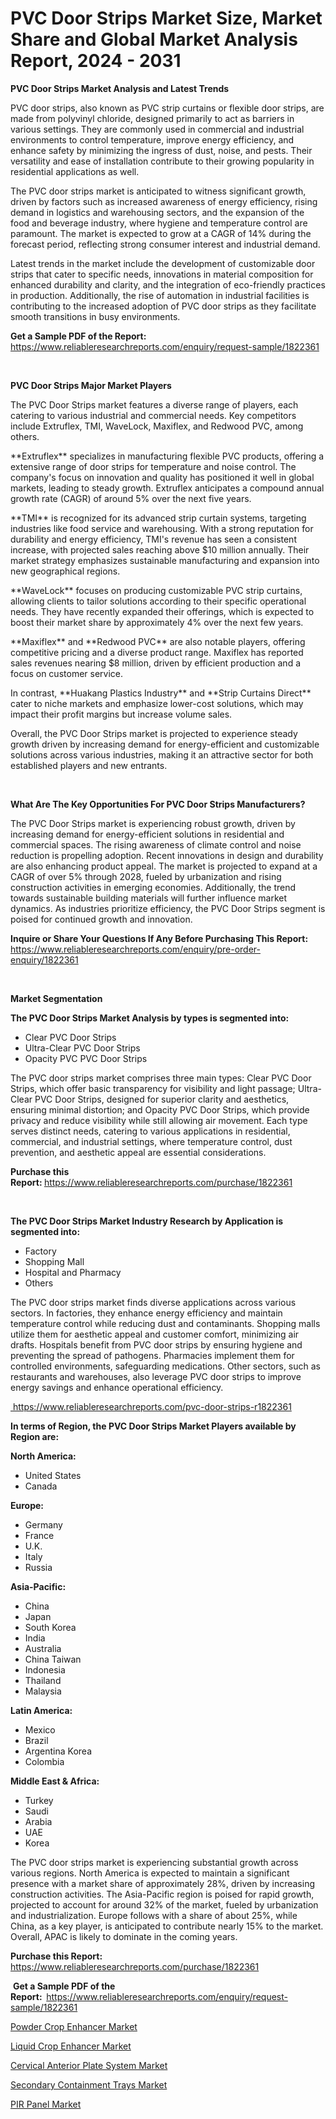 <p><h1>PVC Door Strips Market Size, Market Share and Global Market Analysis Report, 2024 - 2031</h1></p><p><strong>PVC Door Strips Market Analysis and Latest Trends</strong></p>
<p><p>PVC door strips, also known as PVC strip curtains or flexible door strips, are made from polyvinyl chloride, designed primarily to act as barriers in various settings. They are commonly used in commercial and industrial environments to control temperature, improve energy efficiency, and enhance safety by minimizing the ingress of dust, noise, and pests. Their versatility and ease of installation contribute to their growing popularity in residential applications as well.</p><p>The PVC door strips market is anticipated to witness significant growth, driven by factors such as increased awareness of energy efficiency, rising demand in logistics and warehousing sectors, and the expansion of the food and beverage industry, where hygiene and temperature control are paramount. The market is expected to grow at a CAGR of 14% during the forecast period, reflecting strong consumer interest and industrial demand.</p><p>Latest trends in the market include the development of customizable door strips that cater to specific needs, innovations in material composition for enhanced durability and clarity, and the integration of eco-friendly practices in production. Additionally, the rise of automation in industrial facilities is contributing to the increased adoption of PVC door strips as they facilitate smooth transitions in busy environments.</p></p>
<p><strong>Get a Sample PDF of the Report:&nbsp;</strong> <a href="https://www.reliableresearchreports.com/enquiry/request-sample/1822361?utm_campaign=10&utm_medium=2&utm_source=Github&utm_content=ia&utm_term=10112024&utm_id=pvc-door-strips">https://www.reliableresearchreports.com/enquiry/request-sample/1822361</a></p>
<p>&nbsp;</p>
<p><strong>PVC Door Strips Major Market Players</strong></p>
<p><p>The PVC Door Strips market features a diverse range of players, each catering to various industrial and commercial needs. Key competitors include Extruflex, TMI, WaveLock, Maxiflex, and Redwood PVC, among others.</p><p>**Extruflex** specializes in manufacturing flexible PVC products, offering a extensive range of door strips for temperature and noise control. The company's focus on innovation and quality has positioned it well in global markets, leading to steady growth. Extruflex anticipates a compound annual growth rate (CAGR) of around 5% over the next five years.</p><p>**TMI** is recognized for its advanced strip curtain systems, targeting industries like food service and warehousing. With a strong reputation for durability and energy efficiency, TMI's revenue has seen a consistent increase, with projected sales reaching above $10 million annually. Their market strategy emphasizes sustainable manufacturing and expansion into new geographical regions.</p><p>**WaveLock** focuses on producing customizable PVC strip curtains, allowing clients to tailor solutions according to their specific operational needs. They have recently expanded their offerings, which is expected to boost their market share by approximately 4% over the next few years.</p><p>**Maxiflex** and **Redwood PVC** are also notable players, offering competitive pricing and a diverse product range. Maxiflex has reported sales revenues nearing $8 million, driven by efficient production and a focus on customer service.</p><p>In contrast, **Huakang Plastics Industry** and **Strip Curtains Direct** cater to niche markets and emphasize lower-cost solutions, which may impact their profit margins but increase volume sales.</p><p>Overall, the PVC Door Strips market is projected to experience steady growth driven by increasing demand for energy-efficient and customizable solutions across various industries, making it an attractive sector for both established players and new entrants.</p></p>
<p>&nbsp;</p>
<p><strong>What Are The Key Opportunities For PVC Door Strips Manufacturers?</strong></p>
<p><p>The PVC Door Strips market is experiencing robust growth, driven by increasing demand for energy-efficient solutions in residential and commercial spaces. The rising awareness of climate control and noise reduction is propelling adoption. Recent innovations in design and durability are also enhancing product appeal. The market is projected to expand at a CAGR of over 5% through 2028, fueled by urbanization and rising construction activities in emerging economies. Additionally, the trend towards sustainable building materials will further influence market dynamics. As industries prioritize efficiency, the PVC Door Strips segment is poised for continued growth and innovation.</p></p>
<p><strong>Inquire or Share Your Questions If Any Before Purchasing This Report:</strong> <a href="https://www.reliableresearchreports.com/enquiry/pre-order-enquiry/1822361?utm_campaign=10&utm_medium=2&utm_source=Github&utm_content=ia&utm_term=10112024&utm_id=pvc-door-strips">https://www.reliableresearchreports.com/enquiry/pre-order-enquiry/1822361</a></p>
<p>&nbsp;</p>
<p><strong>Market Segmentation</strong></p>
<p><strong>The PVC Door Strips Market Analysis by types is segmented into:</strong></p>
<p><ul><li>Clear PVC Door Strips</li><li>Ultra-Clear PVC Door Strips</li><li>Opacity PVC PVC Door Strips</li></ul></p>
<p><p>The PVC door strips market comprises three main types: Clear PVC Door Strips, which offer basic transparency for visibility and light passage; Ultra-Clear PVC Door Strips, designed for superior clarity and aesthetics, ensuring minimal distortion; and Opacity PVC Door Strips, which provide privacy and reduce visibility while still allowing air movement. Each type serves distinct needs, catering to various applications in residential, commercial, and industrial settings, where temperature control, dust prevention, and aesthetic appeal are essential considerations.</p></p>
<p><strong>Purchase this Report:&nbsp;</strong><a href="https://www.reliableresearchreports.com/purchase/1822361?utm_campaign=10&utm_medium=2&utm_source=Github&utm_content=ia&utm_term=10112024&utm_id=pvc-door-strips">https://www.reliableresearchreports.com/purchase/1822361</a></p>
<p>&nbsp;</p>
<p><strong>The PVC Door Strips Market Industry Research by Application is segmented into:</strong></p>
<p><ul><li>Factory</li><li>Shopping Mall</li><li>Hospital and Pharmacy</li><li>Others</li></ul></p>
<p><p>The PVC door strips market finds diverse applications across various sectors. In factories, they enhance energy efficiency and maintain temperature control while reducing dust and contaminants. Shopping malls utilize them for aesthetic appeal and customer comfort, minimizing air drafts. Hospitals benefit from PVC door strips by ensuring hygiene and preventing the spread of pathogens. Pharmacies implement them for controlled environments, safeguarding medications. Other sectors, such as restaurants and warehouses, also leverage PVC door strips to improve energy savings and enhance operational efficiency.</p></p>
<p><a href="https://www.reliableresearchreports.com/pvc-door-strips-r1822361?utm_campaign=10&utm_medium=2&utm_source=Github&utm_content=ia&utm_term=10112024&utm_id=pvc-door-strips">&nbsp;https://www.reliableresearchreports.com/pvc-door-strips-r1822361</a></p>
<p><strong>In terms of Region, the PVC Door Strips Market Players available by Region are:</strong></p>
<p>
    <p> <strong> North America: </strong>
        <ul>
            <li>United States</li>
            <li>Canada</li>
        </ul>
        </p> 
    <p> <strong> Europe: </strong>
        <ul>
            <li>Germany</li>
            <li>France</li>
            <li>U.K.</li>
            <li>Italy</li>
            <li>Russia</li>
        </ul>
        </p> 
    <p> <strong> Asia-Pacific: </strong>
        <ul>
            <li>China</li>
            <li>Japan</li>
            <li>South Korea</li>
            <li>India</li>
            <li>Australia</li>
            <li>China Taiwan</li>
            <li>Indonesia</li>
            <li>Thailand</li>
            <li>Malaysia</li>
        </ul>
        </p> 
    <p> <strong> Latin America: </strong>
        <ul>
            <li>Mexico</li>
            <li>Brazil</li>
            <li>Argentina Korea</li>
            <li>Colombia</li>
        </ul>
        </p> 
    <p> <strong> Middle East & Africa: </strong>
        <ul>
            <li>Turkey</li>
            <li>Saudi</li>
            <li>Arabia</li>
            <li>UAE</li>
            <li>Korea</li>
        </ul>
    </p>
    </p>
<p><p>The PVC door strips market is experiencing substantial growth across various regions. North America is expected to maintain a significant presence with a market share of approximately 28%, driven by increasing construction activities. The Asia-Pacific region is poised for rapid growth, projected to account for around 32% of the market, fueled by urbanization and industrialization. Europe follows with a share of about 25%, while China, as a key player, is anticipated to contribute nearly 15% to the market. Overall, APAC is likely to dominate in the coming years.</p></p>
<p><strong>Purchase this Report: </strong><a href="https://www.reliableresearchreports.com/purchase/1822361?utm_campaign=10&utm_medium=2&utm_source=Github&utm_content=ia&utm_term=10112024&utm_id=pvc-door-strips">https://www.reliableresearchreports.com/purchase/1822361</a></p>
<p>&nbsp;<strong>Get a Sample PDF of the Report:&nbsp;&nbsp;</strong><a href="https://www.reliableresearchreports.com/enquiry/request-sample/1822361?utm_campaign=10&utm_medium=2&utm_source=Github&utm_content=ia&utm_term=10112024&utm_id=pvc-door-strips">https://www.reliableresearchreports.com/enquiry/request-sample/1822361</a></p>
<p><strong></strong></p>
<p><p><a href="https://www.linkedin.com/pulse/global-powder-crop-enhancer-market-analysis-key-trends-ct9ie?utm_campaign=10&utm_medium=2&utm_source=Github&utm_content=ia&utm_term=10112024&utm_id=pvc-door-strips">Powder Crop Enhancer Market</a></p><p><a href="https://www.linkedin.com/pulse/emerging-technologies-reshaping-liquid-crop-enhancer-market-xvfle?utm_campaign=10&utm_medium=2&utm_source=Github&utm_content=ia&utm_term=10112024&utm_id=pvc-door-strips">Liquid Crop Enhancer Market</a></p><p><a href="https://issuu.com/reportprime-2/docs/cervical-anterior-plate-system-mark_719dc9bc034887?utm_campaign=10&utm_medium=2&utm_source=Github&utm_content=ia&utm_term=10112024&utm_id=pvc-door-strips">Cervical Anterior Plate System Market</a></p><p><a href="https://github.com/MCGEE-CRANECaitlyn/Market-Research-Report-List-1/blob/main/secondary-containment-trays-market.md?utm_campaign=10&utm_medium=2&utm_source=Github&utm_content=ia&utm_term=10112024&utm_id=pvc-door-strips">Secondary Containment Trays Market</a></p><p><a href="https://github.com/Annahawkins697/Market-Research-Report-List-1/blob/main/pir-panel-market.md?utm_campaign=10&utm_medium=2&utm_source=Github&utm_content=ia&utm_term=10112024&utm_id=pvc-door-strips">PIR Panel Market</a></p></p>